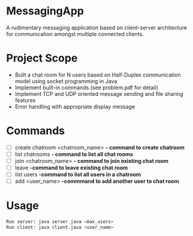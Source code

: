 # MessagingApp
A rudimentary messaging application based on client-server architecture for communication amongst multiple connected clients.

# Project Scope
* Built a chat room for N users based on Half-Duplex communication model using socket programming in Java
* Implement built-in commands (see problem.pdf for detail)
* Implement TCP and UDP oriented message sending and file sharing features
* Error handling with appropriate display message


# Commands
- [ ] create chatroom <chatroom_name> **- command to create chatroom**
- [ ] list chatrooms **- command to list all chat rooms**
- [ ] join <chatroom_name> **- command to join existing chat room**
- [ ] leave **-command to leave existing chat room**
- [ ] list users **-command to list all users in a chatroom**
- [ ] add <user_name> **-commmand to add another user to chat room**

# Usage
```bash
Run server: java server.java <max_users>
Run client: java client.java <user_name>
```
